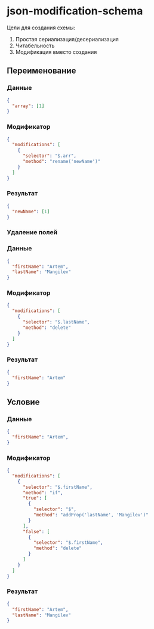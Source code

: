 # json-modification-schema

Цели для создания схемы:

1. Простая сериализация/десериализация
2. Читабельность
3. Модификация вместо создания

## Переименование

### Данные

```json
{
  "array": [1]
}
```

### Модификатор

```json
{
  "modifications": [
    {
      "selector": "$.arr",
      "method": "rename('newName')"
    }
  ]
}
```

### Результат

```json
{
  "newName": [1]
}
```

### Удаление полей

### Данные

```json
{
  "firstName": "Artem",
  "lastName": "Mangilev"
}
```

### Модификатор

```json
{
  "modifications": [
    {
      "selector": "$.lastName",
      "method": "delete"
    }
  ]
}
```

### Результат

```json
{
  "firstName": "Artem"
}
```

## Условие

### Данные

```json
{
  "firstName": "Artem",
}
```

### Модификатор

```json
{
  "modifications": [
    {
      "selector": "$.firstName",
      "method": "if",
      "true": [
        {
          "selector": "$",
          "method": "addProp('lastName', 'Mangilev')"
        }
      ],
      "false": [
        {
          "selector": "$.firstName",
          "method": "delete"
        }
      ]
    }
  ]
}
```

### Результат

```json
{
  "firstName": "Artem",
  "lastName": "Mangilev"
}
```
